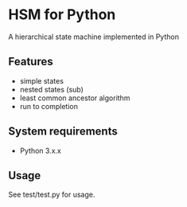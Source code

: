 # HSM for Python

A hierarchical state machine implemented in Python

## Features

- simple states
- nested states (sub)
- least common ancestor algorithm
- run to completion

## System requirements

- Python 3.x.x


## Usage

See test/test.py for usage.

